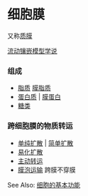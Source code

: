 # 细胞膜

又称[质膜](质膜.md)

[流动镶嵌模型学说](流动镶嵌模型学说.md)

### 组成

- [脂质](脂质.md) [膜脂质](膜脂质.md)
- [蛋白质](蛋白质.md) | [膜蛋白](膜蛋白.md)
- [糖类](糖类.md)

### 跨细胞膜的物质转运

- [单纯扩散](单纯扩散.md) | [简单扩散](简单扩散.md)
- [易化扩散](易化扩散.md)
- [主动转运](主动转运.md)
- [膜泡运输](膜泡运输.md) 跨膜不穿膜

See Also: [细胞的基本功能](细胞的基本功能.md#细胞膜)
